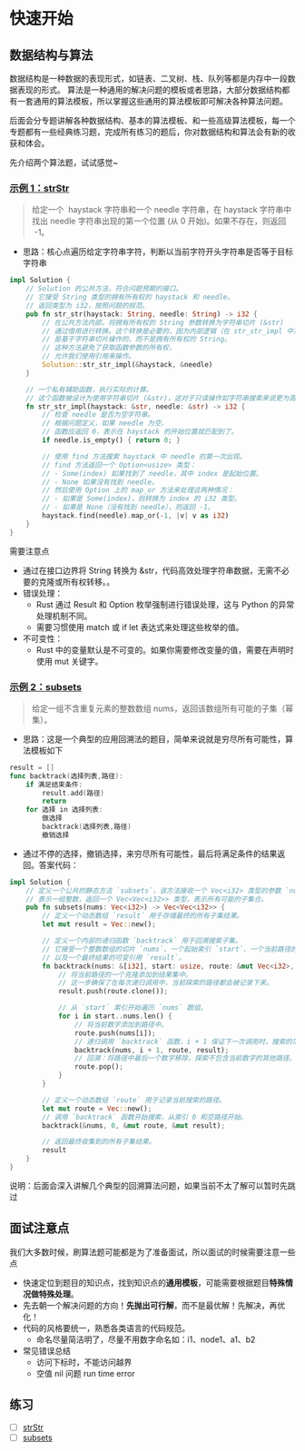 # 快速开始

## 数据结构与算法

数据结构是一种数据的表现形式，如链表、二叉树、栈、队列等都是内存中一段数据表现的形式。
算法是一种通用的解决问题的模板或者思路，大部分数据结构都有一套通用的算法模板，所以掌握这些通用的算法模板即可解决各种算法问题。

后面会分专题讲解各种数据结构、基本的算法模板、和一些高级算法模板，每一个专题都有一些经典练习题，完成所有练习的题后，你对数据结构和算法会有新的收获和体会。

先介绍两个算法题，试试感觉~

### [示例 1：strStr](https://leetcode-cn.com/problems/implement-strstr/)

> 给定一个  haystack 字符串和一个 needle 字符串，在 haystack 字符串中找出 needle 字符串出现的第一个位置 (从 0 开始)。如果不存在，则返回  -1。

- 思路：核心点遍历给定字符串字符，判断以当前字符开头字符串是否等于目标字符串

```Rust
impl Solution {
    // Solution 的公共方法，符合问题预期的接口。
    // 它接受 String 类型的拥有所有权的 haystack 和 needle。
    // 返回类型为 i32，按照问题的规范。
    pub fn str_str(haystack: String, needle: String) -> i32 {
        // 在公共方法内部，将拥有所有权的 String 参数转换为字符串切片 (&str)
        // 通过借用进行转换。这个转换是必要的，因为内部逻辑（在 str_str_impl 中）
        // 是基于字符串切片操作的，而不是拥有所有权的 String。
        // 这种方法避免了获取函数参数的所有权，
        // 允许我们使用引用来操作。
        Solution::str_str_impl(&haystack, &needle)
    }

    // 一个私有辅助函数，执行实际的计算。
    // 这个函数被设计为使用字符串切片 (&str)，这对于只读操作如字符串搜索来说更为高效。
    fn str_str_impl(haystack: &str, needle: &str) -> i32 {
        // 检查 needle 是否为空字符串。
        // 根据问题定义，如果 needle 为空，
        // 函数应返回 0，表示在 haystack 的开始位置就匹配到了。
        if needle.is_empty() { return 0; }

        // 使用 find 方法搜索 haystack 中 needle 的第一次出现。
        // find 方法返回一个 Option<usize> 类型：
        // - Some(index) 如果找到了 needle，其中 index 是起始位置。
        // - None 如果没有找到 needle。
        // 然后使用 Option 上的 map_or 方法来处理这两种情况：
        // - 如果是 Some(index)，则转换为 index 的 i32 类型。
        // - 如果是 None（没有找到 needle），则返回 -1。
        haystack.find(needle).map_or(-1, |v| v as i32)
    }
}
```

需要注意点

- 通过在接口边界将 String 转换为 &str，代码高效处理字符串数据，无需不必要的克隆或所有权转移。。
- 错误处理：
  - Rust 通过 Result 和 Option 枚举强制进行错误处理，这与 Python 的异常处理机制不同。
  - 需要习惯使用 match 或 if let 表达式来处理这些枚举的值。
- 不可变性：
  - Rust 中的变量默认是不可变的。如果你需要修改变量的值，需要在声明时使用 mut 关键字。

### [示例 2：subsets](https://leetcode-cn.com/problems/subsets/)

> 给定一组不含重复元素的整数数组 nums，返回该数组所有可能的子集（幂集）。

- 思路：这是一个典型的应用回溯法的题目，简单来说就是穷尽所有可能性，算法模板如下

```go
result = []
func backtrack(选择列表,路径):
    if 满足结束条件:
        result.add(路径)
        return
    for 选择 in 选择列表:
        做选择
        backtrack(选择列表,路径)
        撤销选择
```

- 通过不停的选择，撤销选择，来穷尽所有可能性，最后将满足条件的结果返回。答案代码：

```Rust
impl Solution {
    // 定义一个公共的静态方法 `subsets`，该方法接收一个 Vec<i32> 类型的参数 `nums`，
    // 表示一组整数，返回一个 Vec<Vec<i32>> 类型，表示所有可能的子集合。
    pub fn subsets(nums: Vec<i32>) -> Vec<Vec<i32>> {
        // 定义一个动态数组 `result` 用于存储最终的所有子集结果。
        let mut result = Vec::new();

        // 定义一个内部的递归函数 `backtrack` 用于回溯搜索子集。
        // 它接受一个整数数组的切片 `nums`、一个起始索引 `start`、一个当前路径的可变引用 `route`，
        // 以及一个最终结果的可变引用 `result`。
        fn backtrack(nums: &[i32], start: usize, route: &mut Vec<i32>, result: &mut Vec<Vec<i32>>) {
            // 将当前路径的一个克隆添加到结果集中。
            // 这一步确保了在每次递归调用中，当前探索的路径都会被记录下来。
            result.push(route.clone());

            // 从 `start` 索引开始遍历 `nums` 数组。
            for i in start..nums.len() {
                // 将当前数字添加到路径中。
                route.push(nums[i]);
                // 递归调用 `backtrack` 函数，i + 1 保证下一次调用时，搜索的范围向前推进了一步。
                backtrack(nums, i + 1, route, result);
                // 回溯：将路径中最后一个数字移除，探索不包含当前数字的其他路径。
                route.pop();
            }
        }

        // 定义一个动态数组 `route` 用于记录当前搜索的路径。
        let mut route = Vec::new();
        // 调用 `backtrack` 函数开始搜索，从索引 0 和空路径开始。
        backtrack(&nums, 0, &mut route, &mut result);

        // 返回最终收集到的所有子集结果。
        result
    }
}
```

说明：后面会深入讲解几个典型的回溯算法问题，如果当前不太了解可以暂时先跳过

## 面试注意点

我们大多数时候，刷算法题可能都是为了准备面试，所以面试的时候需要注意一些点

- 快速定位到题目的知识点，找到知识点的**通用模板**，可能需要根据题目**特殊情况做特殊处理**。
- 先去朝一个解决问题的方向！**先抛出可行解**，而不是最优解！先解决，再优化！
- 代码的风格要统一，熟悉各类语言的代码规范。
  - 命名尽量简洁明了，尽量不用数字命名如：i1、node1、a1、b2
- 常见错误总结
  - 访问下标时，不能访问越界
  - 空值 nil 问题 run time error

## 练习

- [ ] [strStr](https://leetcode-cn.com/problems/implement-strstr/)
- [ ] [subsets](https://leetcode-cn.com/problems/subsets/)
